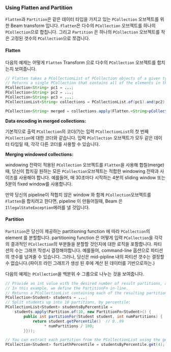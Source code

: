 ### Using Flatten and Partition

`Flatten`과 `Partition`은 같은 데이터 타입을 가지고 있는 `PCollection` 오브젝트를 위한 Beam transform 입니다. `Flatten`은 다수의 `PCollection` 오브젝트를 하나의 `PCollection`으로 합칩니다. 그리고 `Partition` 은 하나의 `PCollection` 오브젝트를 작은 고정된 갯수의 `PCollection`으로 쪼갭니다.

#### Flatten
다음의 예제는 어떻게 `Flatten` Transform 으로 다수의 `PCollection` 오브젝트를 합치는지 보여줍니다.

```java
// Flatten takes a PCollectionList of PCollection objects of a given type.
// Returns a single PCollection that contains all of the elements in the PCollection objects in that list.
PCollection<String> pc1 = ...;
PCollection<String> pc2 = ...;
PCollection<String> pc3 = ...;
PCollectionList<String> collections = PCollectionList.of(pc1).and(pc2).and(pc3);

PCollection<String> merged = collections.apply(Flatten.<String>pCollections());
```

**Data encoding in merged collections:**

기본적으로 출력 `PCollection`의 코더(?)는 입력 `PCollectionList`의 첫 번째 `PCollection`에 대한 코더와 같습니다. 입력 `PCollection` 오브젝트가 모두 같은 데이터 타입일 때, 각각 다른 코더를 사용할 수 있습니다.

**Merging windowed collections:**

windowing 전략이 적용된 `PCollection` 오브젝트를 `Flatten`을 사용해 합칠(merge) 때, 당신이 합치길 원하는 모든 `PCollection`오브젝트는 적합한 windowing 전략과 사이즈를 사용해야 합니다. 예를들어, 매 30초마다 시작하는 4분의 sliding window 또는 5분의 fixed window를 사용합니다.

만약 당신의 pipeline이 적합치 않은 window 와 함께 `PCollection`오브젝트를 `Flatten`을 합치려고 한다면, pipeline 이 만들어질때, Beam 은 `IllegalStateException`에러를 낼 것입니다.

#### Partition

`Partition`은 당신이 제공하는 partitioning function 에 따라 `PCollection`의 element 를 분할합니다. partitioning function 은 어떻게 입력 `PCollection`을 각각의 결과적인 `PCollection`의 부분들을 분할할 것인지에 대한 로직을 포함합니다. 파티션의 수는 그래프 작성시 결정해야합니다. 예를들어, command-line 옵션으로 파티션의 갯수를 넘겨줄 수 있습니다. 그러나, 당신은 mid-pipline 내의 파티션 갯수는 결정할 수 없습니다.(파이프 라인 그래프가 생성 된 후에 계산 된 데이터를 기반으로하는.)

다음의 예제는 `PCollection`을 백분위 수 그룹으로 나누는 것을 보여줍니다.

```java
// Provide an int value with the desired number of result partitions, and a PartitionFn that represents the partitioning function.
// In this example, we define the PartitionFn in-line.
// Returns a PCollectionList containing each of the resulting partitions as individual PCollection objects.
PCollection<Student> students = ...;
// Split students up into 10 partitions, by percentile:
PCollectionList<Student> studentsByPercentile =
    students.apply(Partition.of(10, new PartitionFn<Student>() {
        public int partitionFor(Student student, int numPartitions) {
            return student.getPercentile()  // 0..99
                 * numPartitions / 100;
        }}));

// You can extract each partition from the PCollectionList using the get method, as follows:
PCollection<Student> fortiethPercentile = studentsByPercentile.get(4);
```
